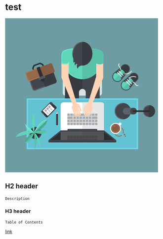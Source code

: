 # test

![](Man_at_Desk.png)

## H2 header
`
Description
`

### H3 header 
`
Table of Contents
`

[link](https://careernetwork.2u.com/articles/2021/07/18/career-pathways-fintech/)



